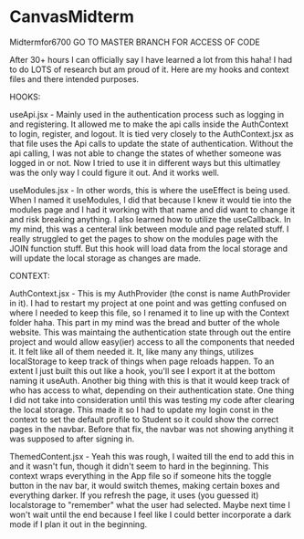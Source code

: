 # CanvasMidterm
Midtermfor6700
GO TO MASTER BRANCH FOR ACCESS OF CODE

After 30+ hours I can officially say I have learned a lot from this haha! I had to do LOTS of research but am proud of it. Here are my hooks and context files and there intended purposes.






HOOKS:

useApi.jsx - Mainly used in the authentication process such as logging in and registering. It allowed me to make the api calls inside the AuthContext to login, register, and logout. It is tied very closely to the AuthContext.jsx as that file uses the Api calls to update the state of authentication. Without the api calling, I was not able to change the states of whether someone was logged in or not. Now I tried to use it in different ways but this ultimatley was the only way I could figure it out. And it works well. 

useModules.jsx - In other words, this is where the useEffect is being used. When I named it useModules, I did that because I knew it would tie into the modules page and I had it working with that name and did want to change it and risk breaking anything. I also learned how to utilize the useCallback. In my mind, this was a centeral link between module and page related stuff. I really struggled to get the pages to show on the modules page with the JOIN function stuff. But this hook will load data from the local storage and will update the local storage as changes are made. 






CONTEXT:

AuthContext.jsx - This is my AuthProvider (the const is name AuthProvider in it). I had to restart my project at one point and was getting confused on where I needed to keep this file, so I renamed it to line up with the Context folder haha. This part in my mind was the bread and butter of the whole website. This was maintaing the authentication state through out the entire project and would allow easy(ier) access to all the components that needed it. It felt like all of them needed it. It, like many any things, utilizes localStorage to keep track of things when page reloads happen. To an extent I just built this out like a hook, you'll see I export it at the bottom naming it useAuth. Another big thing with this is that it would keep track of who has access to what, depending on their authentication state. One thing I did not take into consideration until this was testing my code after clearing the local storage. This made it so I had to update my login const in the context to set the default profile to Student so it could show the correct pages in the navbar. Before that fix, the navbar was not showing anything it was supposed to after signing in.

ThemedContent.jsx - Yeah this was rough, I waited till the end to add this in and it wasn't fun, though it didn't seem to hard in the beginning. This context wraps everything in the App file so if someone hits the toggle button in the nav bar, it would switch themes, making certain boxes and everything darker. If you refresh the page, it uses (you guessed it) localstorage to "remember" what the user had selected. Maybe next time I won't wait until the end because I feel like I could better incorporate a dark mode if I plan it out in the beginning. 
